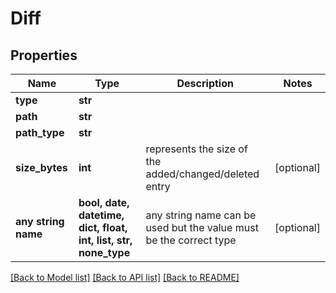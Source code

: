 # Diff


## Properties
Name | Type | Description | Notes
------------ | ------------- | ------------- | -------------
**type** | **str** |  | 
**path** | **str** |  | 
**path_type** | **str** |  | 
**size_bytes** | **int** | represents the size of the added/changed/deleted entry | [optional] 
**any string name** | **bool, date, datetime, dict, float, int, list, str, none_type** | any string name can be used but the value must be the correct type | [optional]

[[Back to Model list]](../README.md#documentation-for-models) [[Back to API list]](../README.md#documentation-for-api-endpoints) [[Back to README]](../README.md)


